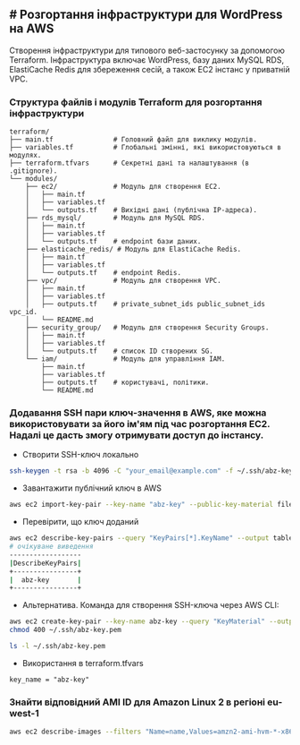 ## # Розгортання інфраструктури для WordPress на AWS

Створення інфраструктури для типового веб-застосунку за допомогою Terraform. Інфраструктура включає WordPress, базу даних MySQL RDS, ElastiCache Redis для збереження сесій, а також EC2 інстанс у приватній VPC.

### Структура файлів і модулів Terraform для розгортання інфраструктури
```text
terraform/
├── main.tf               # Головний файл для виклику модулів.
├── variables.tf          # Глобальні змінні, які використовуються в модулях.
├── terraform.tfvars      # Секретні дані та налаштування (в .gitignore).
└── modules/
    ├── ec2/              # Модуль для створення EC2.
    │   ├── main.tf       
    │   ├── variables.tf  
    │   └── outputs.tf    # Вихідні дані (публічна IP-адреса).
    ├── rds_mysql/        # Модуль для MySQL RDS.
    │   ├── main.tf       
    │   ├── variables.tf  
    │   └── outputs.tf    # endpoint бази даних.
    ├── elasticache_redis/ # Модуль для ElastiCache Redis.
    │   ├── main.tf       
    │   ├── variables.tf  
    │   └── outputs.tf    # endpoint Redis.
    ├── vpc/              # Модуль для створення VPC.
    │   ├── main.tf       
    │   ├── variables.tf  
    │   ├── outputs.tf    # private_subnet_ids public_subnet_ids vpc_id.
    │   └── README.md
    ├── security_group/   # Модуль для створення Security Groups.
    │   ├── main.tf       
    │   ├── variables.tf  
    │   └── outputs.tf    # список ID створених SG.     
    └── iam/              # Модуль для управління IAM.
        ├── main.tf       
        ├── variables.tf  
        ├── outputs.tf    # користувачі, політики.
        └── README.md     
```

### Додавання SSH пари ключ-значення в AWS, яке можна використовувати за його ім'ям під час розгортання EC2. Надалі це дасть змогу отримувати доступ до інстансу.

- Створити SSH-ключ локально
```bash
ssh-keygen -t rsa -b 4096 -C "your_email@example.com" -f ~/.ssh/abz-key
```

-  Завантажити публічний ключ в AWS
```bash
aws ec2 import-key-pair --key-name "abz-key" --public-key-material fileb://~/.ssh/abz-key.pub
```

- Перевірити, що ключ доданий
```bash
aws ec2 describe-key-pairs --query "KeyPairs[*].KeyName" --output table
# очікуване виведення
------------------
|DescribeKeyPairs|
+----------------+
|  abz-key       |
+----------------+
```

- Альтернатива. Команда для створення SSH-ключа через AWS CLI:
```bash
aws ec2 create-key-pair --key-name abz-key --query "KeyMaterial" --output text > ~/.ssh/abz-key.pem
chmod 400 ~/.ssh/abz-key.pem

ls -l ~/.ssh/abz-key.pem
```

- Використання в terraform.tfvars
```hcl
key_name = "abz-key"
```

### Знайти відповідний AMI ID для Amazon Linux 2 в регіоні eu-west-1
```bash
aws ec2 describe-images --filters "Name=name,Values=amzn2-ami-hvm-*-x86_64-gp2" --region eu-west-1 --query "Images[].[ImageId,Name,CreationDate]" --output table
```
